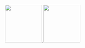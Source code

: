 <div>
  <a href="https://github.com/killzziinn">
  <img height="120em" src="https://github-readme-stats.vercel.app/api?username=killzziinn&show_icons=true&hide=contribs,prs&cache_seconds=86400&theme=radical">
  <img height="120em" src="https://github-readme-stats.vercel.app/api/top-langs/?username=killzziinn&layout=compact&theme=radical">
</div>

<div style="display: inline_block"><br>

</div>
